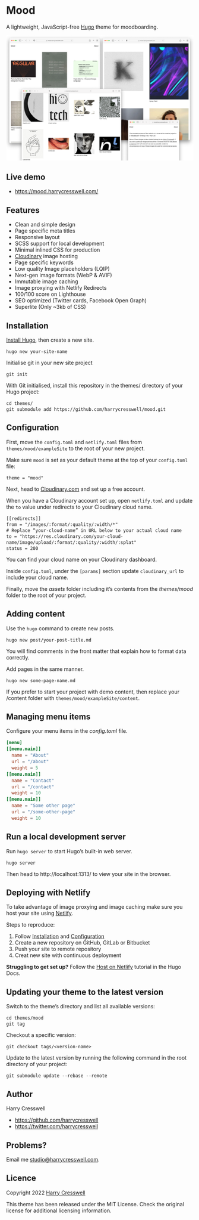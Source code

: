 # Mood

A lightweight, JavaScript-free [Hugo](https://gohugo.io/) theme for moodboarding.

![Mood](preview.png)

## Live demo

- https://mood.harrycresswell.com/

## Features

- Clean and simple design
- Page specific meta titles
- Responsive layout
- SCSS support for local development
- Minimal inlined CSS for production
- [Cloudinary](https://cloudinary.com/) image hosting
- Page specific keywords
- Low quality Image placeholders (LQIP)
- Next-gen image formats (WebP & AVIF)
- Immutable image caching
- Image proxying with Netlify Redirects
- 100/100 score on Lighthouse
- SEO optimized (Twitter cards, Facebook Open Graph)
- Superlite (Only ~3kb of CSS)

## Installation

[Install Hugo](https://gohugo.io/getting-started/installing/), then create a new site.

```
hugo new your-site-name
```

Initialise git in your new site project

```
git init
```

With Git initialised, install this repository in the themes/ directory of your Hugo project:

```
cd themes/
git submodule add https://github.com/harrycresswell/mood.git
```

## Configuration

First, move the `config.toml` and `netlify.toml` files from `themes/mood/exampleSite` to the root of your new project.

Make sure `mood` is set as your default theme at the top of your `config.toml` file:

```
theme = "mood"
```

Next, head to [Cloudinary.com](https://cloudinary.com/) and set up a free account.

When you have a Cloudinary account set up, open `netlify.toml` and update the `to` value under redirects to your Cloudinary cloud name. 

```
[[redirects]]
from = "/images/:format/:quality/:width/*"
# Replace “your-cloud-name” in URL below to your actual cloud name
to = "https://res.cloudinary.com/your-cloud-name/image/upload/:format/:quality/:width/:splat"
status = 200
```

You can find your cloud name on your Cloudinary dashboard.

Inside `config.toml`, under the `[params]` section update `cloudinary_url` to include your cloud name.

Finally, move the _assets_ folder including it’s contents from the _themes/mood_ folder to the root of your project.


## Adding content

Use the `hugo` command to create new posts.

```
hugo new post/your-post-title.md
```

You will find comments in the front matter that explain how to format data correctly.

Add pages in the same manner.

```
hugo new some-page-name.md
```

If you prefer to start your project with demo content, then replace your /content folder with `themes/mood/exampleSite/content`.

## Managing menu items

Configure your menu items in the _config.toml_ file.

```toml
[menu]
[[menu.main]]
  name = "About"
  url = "/about"
  weight = 5
[[menu.main]]
  name = "Contact"
  url = "/contact"
  weight = 10
[[menu.main]]
  name = "Some other page"
  url = "/some-other-page"
  weight = 10 
```

## Run a local development server

Run `hugo server` to start Hugo’s built-in web server.

```
hugo server
```

Then head to http://localhost:1313/ to view your site in the browser.

## Deploying with Netlify

To take advantage of image proxying and image caching make sure you host your site using [Netlify](https://www.netlify.com/).

Steps to reproduce:

1. Follow [Installation](#installation) and [Configuration](#configuration)
2. Create a new repository on GitHub, GitLab or Bitbucket
3. Push your site to remote repository
4. Creat new site with continuous deployment

**Struggling to get set up?** Follow the [Host on Netlify](https://gohugo.io/hosting-and-deployment/hosting-on-netlify/) tutorial in the Hugo Docs.

## Updating your theme to the latest version

Switch to the theme’s directory and list all available versions:

```
cd themes/mood
git tag
```

Checkout a specific version:

```
git checkout tags/<version-name>
```

Update to the latest version by running the following command in the root directory of your project:

```
git submodule update --rebase --remote
```
## Author

Harry Cresswell

- https://github.com/harrycresswell
- https://twitter.com/harrycresswell

## Problems?

Email me [studio@harrycresswell.com](mailto:studio@harrycresswell.com).

## Licence

Copyright 2022 [Harry Cresswell](https://harrycresswell.com/)

This theme has been released under the MIT License. Check the original license for additional licensing information.
